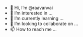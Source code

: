 - 👋 Hi, I’m @raavanvai
- 👀 I’m interested in ...
- 🌱 I’m currently learning ...
- 💞️ I’m looking to collaborate on ...
- 📫 How to reach me ...

<!---
raavanvai/raavanvai is a ✨ special ✨ repository because its `README.md` (this file) appears on your GitHub profile.
You can click the Preview link to take a look at your changes.
---
